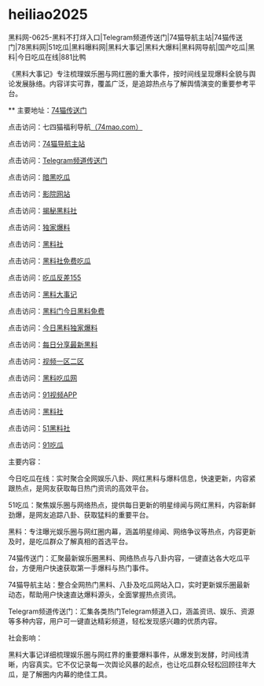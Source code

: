 # heiliao2025
黑料网-0625-黑料不打烊入口|Telegram频道传送门|74猫导航主站|74猫传送门|78黑料网|51吃瓜|黑料曝料网|黑料大事记|黑料大爆料|黑料网导航|国产吃瓜|黑料|今日吃瓜在线|881比鸭

《黑料大事记》专注梳理娱乐圈与网红圈的重大事件，按时间线呈现爆料全貌与舆论发展脉络。内容详实可靠，覆盖广泛，是追踪热点与了解舆情演变的重要参考平台。

** 主要地址：<a href="https://74mao.com/">74猫传送门</a>

点击访问：七四猫福利导航<a href="https://74mao.com/">（74mao.com）</a>

点击访问：<a href="https://74mao.com/">74猫导航主站</a>

点击访问：<a href="https://74mao.com/">Telegram频道传送门</a>

点击访问：<a href="https://cg7-03.pages.dev/">暗黑吃瓜</a>

点击访问：<a href="https://hj-218.pages.dev/">影院网站</a>

点击访问：<a href="https://hl125.pages.dev/">揭秘黑料社</a>

点击访问：<a href="https://hl134.pages.dev/">独家爆料</a>

点击访问：<a href="https://hl137.pages.dev/">黑料社</a>

点击访问：<a href="https://hl139.pages.dev/">黑料社免费吃瓜</a>

点击访问：<a href="https://hl142.pages.dev/">吃瓜反差155</a>

点击访问：<a href="https://hl147.pages.dev/">黑料大事记</a>

点击访问：<a href="https://hl149.pages.dev/">黑料门今日黑料免费</a>

点击访问：<a href="https://hl159.pages.dev/">今日黑料独家爆料</a>

点击访问：<a href="https://hl161.pages.dev/">每日分享最新黑料</a>

点击访问：<a href="https://hl164.pages.dev/">视频一区二区</a>

点击访问：<a href="https://chiguaqunzhongde.pages.dev/">黑料吃瓜网</a>

点击访问：<a href="https://hj-170.pages.dev/">91视频APP</a>

点击访问：<a href="https://hls-15.pages.dev/">黑料社</a>

点击访问：<a href="https://hls-17.pages.dev/">51黑料社</a>

点击访问：<a href="https://91chiguazhongxin.pages.dev/">91吃瓜</a>

主要内容：

今日吃瓜在线：实时聚合全网娱乐八卦、网红黑料与爆料信息，快速更新，内容紧跟热点，是网友获取每日热门资讯的高效平台。

51吃瓜：聚焦娱乐圈与网络热点，提供每日更新的明星绯闻与网红黑料，内容新鲜劲爆，是网友追踪八卦、获取猛料的重要平台。

黑料：专注曝光娱乐圈与网红圈内幕，涵盖明星绯闻、网络争议等热点，内容更新及时，是吃瓜群众了解真相的首选平台。

74猫传送门：汇聚最新娱乐圈黑料、网络热点与八卦内容，一键直达各大吃瓜平台，方便用户快速获取第一手爆料与热门事件。

74猫导航主站：整合全网热门黑料、八卦及吃瓜网站入口，实时更新娱乐圈最新动态，帮助用户快速直达爆料源头，全面掌握热点资讯。

Telegram频道传送门：汇集各类热门Telegram频道入口，涵盖资讯、娱乐、资源等多种内容，用户可一键直达精彩频道，轻松发现感兴趣的优质内容。

社会影响：

黑料大事记详细梳理娱乐圈与网红界的重要爆料事件，从爆发到发酵，时间线清晰，内容真实。它不仅记录每一次舆论风暴的起点，也让吃瓜群众轻松回顾往年大瓜，是了解圈内内幕的绝佳工具。

<span style="display:none;">[Canonical link](）</span>
